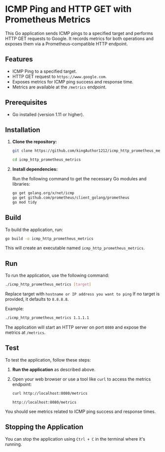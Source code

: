 # ICMP Ping and HTTP GET with Prometheus Metrics

This Go application sends ICMP pings to a specified target and performs HTTP GET requests to Google. It records metrics for both operations and exposes them via a Prometheus-compatible HTTP endpoint.

## Features

- ICMP Ping to a specified target.
- HTTP GET request to `https://www.google.com`.
- Exposes metrics for ICMP ping success and response time.
- Metrics are available at the `/metrics` endpoint.

## Prerequisites

- Go installed (version 1.11 or higher).

## Installation

1. **Clone the repository:**

   ```bash
   git clone https://github.com/kingAuthor1212/icmp_http_prometheus_metrics.git
   
   cd icmp_http_prometheus_metrics
   ```

2. **Install dependencies:**

   Run the following command to get the necessary Go modules and libraries:

   ```bash
   go get golang.org/x/net/icmp
   go get github.com/prometheus/client_golang/prometheus
   go mod tidy
   ```

## Build

To build the application, run:

```bash
go build -o icmp_http_prometheus_metrics
```

This will create an executable named `icmp_http_prometheus_metrics`.

## Run

To run the application, use the following command:

```bash
./icmp_http_prometheus_metrics [target]
```

Replace target with `hostname or IP address you want to ping` If no target is provided, it defaults to `8.8.8.8`.

Example:

```bash
./icmp_http_prometheus_metrics 1.1.1.1
```

The application will start an HTTP server on port `8080` and expose the metrics at `/metrics`.

## Test

To test the application, follow these steps:

1. **Run the application** as described above.
2. Open your web browser or use a tool like `curl` to access the metrics endpoint:

   ```bash
   curl http://localhost:8080/metrics
   ```
   ```browser
   http://localhost:8080/metrics
   ```

You should see metrics related to ICMP ping success and response times.

## Stopping the Application

You can stop the application using `Ctrl + C` in the terminal where it's running.
